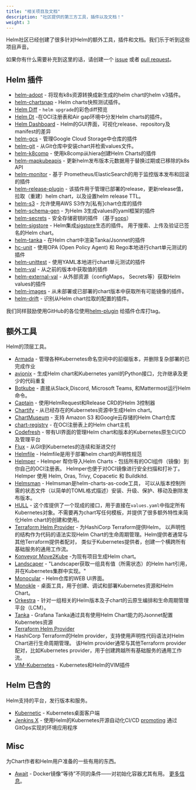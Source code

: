 ```yaml
---
title: "相关项目及文档"
description: "社区提供的第三方工具，插件以及文档！"
weight: 3
---
```


Helm社区已经创建了很多针对Helm的额外工具，插件和文档。我们乐于听到这些项目声音。

如果你有什么需要补充到这里的话，请创建一个 [issue](https://github.com/helm/helm-www/issues) 或者
[pull request](https://github.com/helm/helm-www/pulls)。

## Helm 插件

- [helm-adopt](https://github.com/HamzaZo/helm-adopt) - 将现有k8s资源转换成新生成的helm
chart的helm v3插件。
- [helm-chartsnap](https://github.com/jlandowner/helm-chartsnap) - Helm charts快照测试插件。
- [Helm Diff](https://github.com/databus23/helm-diff) - `helm upgrade`的彩色diff预览
- [Helm Dt](https://github.com/vmware-labs/distribution-tooling-for-helm) -在OCI注册表和Air gap环境中分发Helm charts的插件。
- [Helm Dashboard](https://github.com/komodorio/helm-dashboard) - Helm的GUI界面，可视化release、repository及manifest的差异
- [helm-gcs](https://github.com/hayorov/helm-gcs) - 管理Google Cloud Storage中仓库的插件
- [helm-git](https://github.com/aslafy-z/helm-git) - 从Git仓库中安装chart并检索values文件。
- [helm-k8comp](https://github.com/cststack/k8comp) - 使用k8comp从hiera创建Helm Charts的插件
- [helm-mapkubeapis](https://github.com/helm/helm-mapkubeapis) - 更新helm发布版本元数据用于替换过期或已移除的k8s API
- [helm-monitor](https://github.com/ContainerSolutions/helm-monitor) - 基于
  Prometheus/ElasticSearch的用于监控版本发布和回滚的插件
- [helm-release-plugin](https://github.com/JovianX/helm-release-plugin) - 该插件用于管理已部署的release，更新release值，拉取（重建）helm chart，以及设置helm release TTL。
- [helm-s3](https://github.com/hypnoglow/helm-s3) - 允许使用AWS S3作为[私有]chart仓库的插件
- [helm-schema-gen](https://github.com/karuppiah7890/helm-schema-gen) - 为Helm
  3生成values的yaml框架的插件
- [helm-secrets](https://github.com/jkroepke/helm-secrets) - 安全存储密钥的插件
  （基于[sops](https://github.com/mozilla/sops)）
- [helm-sigstore](https://github.com/sigstore/helm-sigstore) - Helm集成[sigstore](https://sigstore.dev/)生态的插件。
用于搜索、上传及验证已签名的Helm chart。
- [helm-tanka](https://github.com/Duologic/helm-tanka) - 在Helm chart中渲染Tanka/Jsonnet的插件
- [hc-unit](https://github.com/xchapter7x/hcunit) - 使用OPA (Open Policy Agent) 和 Rego本地进行chart单元测试的插件
- [helm-unittest](https://github.com/quintush/helm-unittest) - 使用YAML本地进行chart单元测试的插件
- [helm-val](https://github.com/HamzaZo/helm-val) - 从之前的版本中获取值的插件
- [helm-external-val](https://github.com/kuuji/helm-external-val) - 从外部资源（configMaps，
Secrets等）获取Helm values的插件
- [helm-images](https://github.com/nikhilsbhat/helm-images) - 从未部署或已部署的chart版本中获取所有可能镜像的插件。
- [helm-drift](https://github.com/nikhilsbhat/helm-drift) - 识别从Helm chart拉取的配置的插件。

我们同样鼓励使用GitHub的各位使用[helm-plugin](https://github.com/search?q=topic%3Ahelm-plugin&type=Repositories)
给插件仓库打tag。

## 额外工具

Helm的顶层工具。

- [Armada](https://airshipit.readthedocs.io/projects/armada/en/latest/) - 管理各种Kubernetes命名空间中的前缀版本，并删除复杂部署的已完成作业
- [avionix](https://github.com/zbrookle/avionix) - 生成Helm chart和Kubernetes yaml的Python接口，允许继承及更少的代码重复
- [Botkube](https://botkube.io) - 直接从Slack,Discord, Microsoft Teams, 和Mattermost运行Helm命令。
- [Captain](https://github.com/alauda/captain) - 使用HelmRequest和Release CRD的Helm 3控制器
- [Chartify](https://github.com/appscode/chartify) - 从已经存在的Kubernetes资源中生成Helm chart。
- [ChartMuseum](https://github.com/helm/chartmuseum) - 支持 Amazon S3 和Google云存储的Helm
Chart仓库
- [chart-registry](https://github.com/hangyan/chart-registry) - 在OCI注册表上的Helm chart主机
- [Codefresh](https://codefresh.io) - 带有UI界面的管理Helm chart和版本的Kubernetes原生CI/CD及管理平台
- [Flux](https://fluxcd.io/docs/components/helm/) -  从Git到Kubernetes的连续和渐进交付
- [Helmfile](https://github.com/helmfile/helmfile) - Helmfile是用于部署helm chart的声明性规范
- [Helmper](https://github.com/ChristofferNissen/helmper) - Helmper 帮你导入Helm Charts - 包括所有的OCI组件（镜像）到你自己的OCI注册表。
Helmper也便于对OCI镜像进行安全扫描和打补丁。Helmper 使用 Helm, Oras, Trivy, Copacetic 和 Buildkitd.
- [Helmsman](https://github.com/Praqma/helmsman) - Helmsman是helm-charts-as-code工具，
  可以从版本控制所需的状态文件（以简单的TOML格式描述）安装、升级、保护、移动及删除发布版本。
- [HULL](https://github.com/vidispine/hull) - 这个库提供了一个现成的接口，用于直接在`values.yaml`中指定所有Kubernetes对象。不需要再为chart写任何模板，并提供了很多额外特性来简化Helm chart的创建和使用。
- [Terraform Helm
  Provider](https://github.com/hashicorp/terraform-provider-helm) - 为HashiCorp Terraform提供Helm，
  以声明性的结构作为代码的语法实现Helm Chart的生命周期管理。Helm提供者通常与其他Terraform提供者配对，
  类似于Kubernetes提供者，创建一个横跨所有基础服务的通用工作流。
- [Konveyor Move2Kube](https://konveyor.io/move2kube/) -为现有项目生成Helm chart。
- [Landscaper](https://github.com/Eneco/landscaper/) - "Landscaper获取一组具有值（所需状态）的Helm
hart引用，并在Kubernetes集群中实现。"
- [Monocular](https://github.com/helm/monocular) - Helm仓库的WEB UI界面。
- [Monokle](https://monokle.io) - 桌面工具，用于创建、调试和部署Kubernetes资源和Helm Chart。
- [Orkestra](https://azure.github.io/orkestra/) - 针对一组相关的Helm版本及子chart的云原生编排和生命周期管理平台（LCM）。
- [Tanka](https://tanka.dev/helm) - Grafana Tanka通过具有使用Helm Chart能力的Jsonnet配置Kubernetes资源
- [Terraform Helm  Provider](https://github.com/hashicorp/terraform-provider-helm)
- HashiCorp Terraform的Helm provider，支持使用声明性代码语法对Helm Chart进行生命周期管理。
该Helm provider通常与其他Terraform provider配对，比如Kubernetes provider，用于创建跨越所有基础服务的通用工作流。
- [VIM-Kubernetes](https://github.com/andrewstuart/vim-kubernetes) - Kubernetes和Helm的VIM插件

## Helm 已含的

Helm支持的平台，发行版本和服务。

- [Kubernetic](https://kubernetic.com/) - Kubernetes桌面客户端
- [Jenkins X](https://jenkins-x.io/) - 使用Helm的Kubernetes开源自动化CI/CD
  [promoting](https://jenkins-x.io/docs/getting-started/promotion/) 通过GitOps实现的环境应用程序

## Misc

为Chart作者和Helm用户准备的一些有用的东西。

- [Await](https://github.com/saltside/await) - Docker镜像“等待”不同的条件——对初始化容器尤其有用。
  [更多信息](https://blog.slashdeploy.com/2017/02/16/introducing-await/)。
